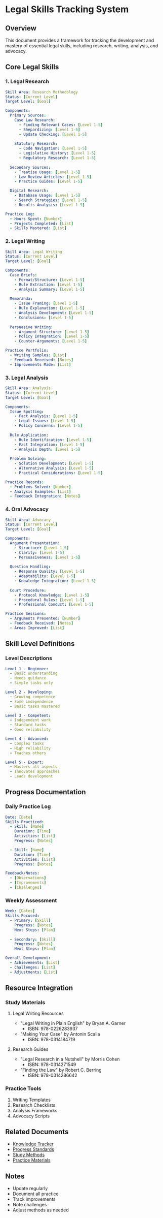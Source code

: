 # Legal Skills Tracking System

## Overview
This document provides a framework for tracking the development and mastery of essential legal skills, including research, writing, analysis, and advocacy.

## Core Legal Skills

### 1. Legal Research
```yaml
Skill Area: Research Methodology
Status: [Current Level]
Target Level: [Goal]

Components:
  Primary Sources:
    Case Law Research:
      - Finding Relevant Cases: [Level 1-5]
      - Shepardizing: [Level 1-5]
      - Update Checking: [Level 1-5]
    
    Statutory Research:
      - Code Navigation: [Level 1-5]
      - Legislative History: [Level 1-5]
      - Regulatory Research: [Level 1-5]
    
  Secondary Sources:
    - Treatise Usage: [Level 1-5]
    - Law Review Articles: [Level 1-5]
    - Practice Guides: [Level 1-5]

  Digital Research:
    - Database Usage: [Level 1-5]
    - Search Strategies: [Level 1-5]
    - Results Analysis: [Level 1-5]

Practice Log:
  - Hours Spent: [Number]
  - Projects Completed: [List]
  - Skills Mastered: [List]
```

### 2. Legal Writing
```yaml
Skill Area: Legal Writing
Status: [Current Level]
Target Level: [Goal]

Components:
  Case Briefs:
    - Format/Structure: [Level 1-5]
    - Rule Extraction: [Level 1-5]
    - Analysis Summary: [Level 1-5]
    
  Memoranda:
    - Issue Framing: [Level 1-5]
    - Rule Explanation: [Level 1-5]
    - Analysis Development: [Level 1-5]
    - Conclusions: [Level 1-5]
    
  Persuasive Writing:
    - Argument Structure: [Level 1-5]
    - Policy Integration: [Level 1-5]
    - Counter-Arguments: [Level 1-5]

Practice Portfolio:
  - Writing Samples: [List]
  - Feedback Received: [Notes]
  - Improvements Made: [List]
```

### 3. Legal Analysis
```yaml
Skill Area: Analysis
Status: [Current Level]
Target Level: [Goal]

Components:
  Issue Spotting:
    - Fact Analysis: [Level 1-5]
    - Legal Issues: [Level 1-5]
    - Policy Concerns: [Level 1-5]
    
  Rule Application:
    - Rule Identification: [Level 1-5]
    - Fact Integration: [Level 1-5]
    - Analysis Depth: [Level 1-5]
    
  Problem Solving:
    - Solution Development: [Level 1-5]
    - Alternative Analysis: [Level 1-5]
    - Practical Considerations: [Level 1-5]

Practice Records:
  - Problems Solved: [Number]
  - Analysis Examples: [List]
  - Feedback Integration: [Notes]
```

### 4. Oral Advocacy
```yaml
Skill Area: Advocacy
Status: [Current Level]
Target Level: [Goal]

Components:
  Argument Presentation:
    - Structure: [Level 1-5]
    - Clarity: [Level 1-5]
    - Persuasiveness: [Level 1-5]
    
  Question Handling:
    - Response Quality: [Level 1-5]
    - Adaptability: [Level 1-5]
    - Knowledge Integration: [Level 1-5]
    
  Court Procedure:
    - Protocol Knowledge: [Level 1-5]
    - Procedural Rules: [Level 1-5]
    - Professional Conduct: [Level 1-5]

Practice Sessions:
  - Arguments Presented: [Number]
  - Feedback Received: [Notes]
  - Areas Improved: [List]
```

## Skill Level Definitions

### Level Descriptions
```yaml
Level 1 - Beginner:
  - Basic understanding
  - Needs guidance
  - Simple tasks only

Level 2 - Developing:
  - Growing competence
  - Some independence
  - Basic tasks mastered

Level 3 - Competent:
  - Independent work
  - Standard tasks
  - Good reliability

Level 4 - Advanced:
  - Complex tasks
  - High reliability
  - Teaches others

Level 5 - Expert:
  - Masters all aspects
  - Innovates approaches
  - Leads development
```

## Progress Documentation

### Daily Practice Log
```yaml
Date: [Date]
Skills Practiced:
  - Skill: [Name]
    Duration: [Time]
    Activities: [List]
    Progress: [Notes]

  - Skill: [Name]
    Duration: [Time]
    Activities: [List]
    Progress: [Notes]

Feedback/Notes:
  - [Observations]
  - [Improvements]
  - [Challenges]
```

### Weekly Assessment
```yaml
Week: [Dates]
Skills Focused:
  - Primary: [Skill]
    Progress: [Notes]
    Next Steps: [Plan]
  
  - Secondary: [Skill]
    Progress: [Notes]
    Next Steps: [Plan]

Overall Development:
  - Achievements: [List]
  - Challenges: [List]
  - Adjustments: [List]
```

## Resource Integration

### Study Materials
1. Legal Writing Resources
   - "Legal Writing in Plain English" by Bryan A. Garner
     - ISBN: 978-0226283937
   - "Making Your Case" by Antonin Scalia
     - ISBN: 978-0314184719

2. Research Guides
   - "Legal Research in a Nutshell" by Morris Cohen
     - ISBN: 978-0314271549
   - "Finding the Law" by Robert C. Berring
     - ISBN: 978-0314286642

### Practice Tools
1. Writing Templates
2. Research Checklists
3. Analysis Frameworks
4. Advocacy Scripts

## Related Documents
- [Knowledge Tracker](./knowledge_tracker.md)
- [Progress Standards](../../.qa/progress_tracking_standards.md)
- [Study Methods](../../.research/study_methodology/README.md)
- [Practice Materials](../../.tests/README.md)

## Notes
- Update regularly
- Document all practice
- Track improvements
- Note challenges
- Adjust methods as needed 